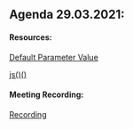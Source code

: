 ## Agenda 29.03.2021:

#### Resources:

[Default Parameter Value](https://codepen.io/ahmad-dci/pen/XWpKLEB)

[js()()](https://codepen.io/ahmad-dci/pen/OJWXKew)

#### Meeting Recording:

[Recording](https://us02web.zoom.us/rec/share/osPFjLi7xSxs3Vkyc2iZATdLHA1277E376NwFmslyyp6sdT5ptB4nzwEyHP1tJA.Z3ZAzibu5LgAsNJh)
